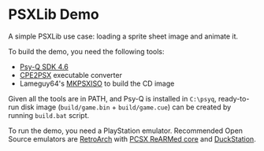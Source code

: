 # PSXLib Demo

A simple PSXLib use case: loading a sprite sheet image and animate it.

To build the demo, you need the following tools:
- [Psy-Q SDK 4.6](http://www.psxdev.net/downloads.html)
- [CPE2PSX](https://www.romhacking.net/utilities/869/) executable converter
- Lameguy64's [MKPSXISO](https://github.com/Lameguy64/mkpsxiso) to build the CD image

Given all the tools are in PATH, and Psy-Q is installed in `C:\psyq`, ready-to-run disk image (`build/game.bin` + `build/game.cue`) can be created by running `build.bat` script. 

To run the demo, you need a PlayStation emulator. Recommended Open Source emulators are [RetroArch](https://www.retroarch.com/) with [PCSX ReARMed core](https://github.com/notaz/pcsx_rearmed) and [DuckStation](https://github.com/stenzek/duckstation).
